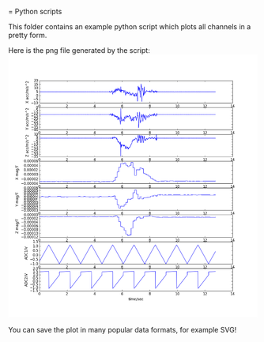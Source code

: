= Python scripts

This folder contains an example python script which plots all channels in a pretty form.

Here is the png file generated by the script:
![alt tag](all_ch.png)

You can save the plot in many popular data formats, for example SVG!
